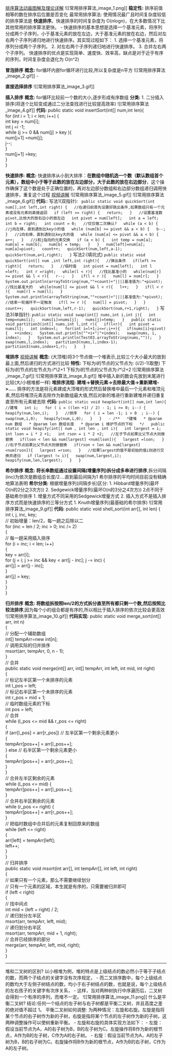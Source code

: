 [排序算法动画图解及理论详解](https://blog.csdn.net/pange1991/article/details/85460755)
![[常用排序算法_image_1.png]]
**稳定性:** 排序前值相等的数在排序后位置是否变化
最常用排序算法:
	使用情况最广且时间复杂度较低的排序算法是 **快速排序**。快速排序的时间复杂度为 O(nlogn)，在大多数情况下比其他常用的排序算法更快。
	-
	快速排序的基本思想是选择一个基准元素，将序列分成两个子序列，小于基准元素的放在左边，大于基准元素的放在右边，然后对左右两个子序列递归地进行快速排序。其实现过程如下：
	1.  选择一个基准元素，将序列分成两个子序列。
	2.  对左右两个子序列递归地进行快速排序。
	3.  合并左右两个子序列。
	快速排序的优点是实现简单、速度快、效率高，缺点是对于近乎有序的序列，时间复杂度会退化为 O(n^2)

**冒泡排序**
	**概念:** for循环内嵌for循环进行比较,所以复杂度是n平方
	![[常用排序算法_image_2.gif]]
	-

**直接选择排序**
	![[常用排序算法_image_3.gif]]

**插入排序**
	**概念:** for循环比较前一个数的大小,逐步形成有序数组
	**分类:**
		1. 二分插入排序(将逐个比较变成通过二分法查找进行比较提高效率)
	![[常用排序算法_image_4.gif]]
	**代码:**
			public static void insertSort(int[] num,int len){  
		    for (int i = 1; i < len; i++) {  
		        int key = num[i];  
		        int j =i -1;  
		        while (j >= 0 && num[j] > key ){  
		        num[j+1] =num[j];  
		        j--;  
		        }  
		        num[j+1] =key;  
		    }  
		}

**快速排序:**
	**概念:** 快速排序从小到大排序：**在数组中随机选一个数（默认数组首个元素），数组中小于等于此数的放在左边部分，大于此数的放在右边部分**，这个操作确保了这个数是处于正确位置的，再对左边部分数组和右边部分数组递归调用快速排序，重复这个过程
	[视频讲解](https://www.bilibili.com/video/BV1at411T75o/?spm_id_from=333.337.search-card.all.click&vd_source=3a5cfb973d53d830aeaed2af78795ef7)
	![[常用排序算法_image_5.gif]]
	![[常用排序算法_image_6.gif]]
	**代码:**:
	写法1(双指针):
		```
		public static void quickSort(int num[],int left,int right) {  
	    //在递归前首先设置好跳出条件,如果数组只有一个元素或没有元素则直接返回  
	    if (left >= right) {  
	        return;  
	    }  
	    //设置基准数pivot,比他大的放右边小的放左边  
	    int pivot = num[left];  
	    int a = left;  
	    int b = right;  
	    int count = 0;  
	    //仅仅做二次确认?  
	    while (a < b) {  
	            //j向左移，直到遇到比key小的值  
	            while (num[b] >= pivot && a < b) {  
	                b--;  
	            }  
	            //i向右移，直到遇到比key大的值  
	            while (num[a] <= pivot && a < b) {  
	                a++;  
	            }  
	            //i和j指向的元素交换  
	            if (a < b) {  
	                int temp = num[a];  
	                num[a] = num[b];  
	                num[b] = temp;  
	            }  
	        }  
	    num[left]=num[a];  
	    num[a]=pivot;  
	    count++;  
	    quickSort(num,left,a-1);  
	    quickSort(num,a+1,right);  
	    }```
	写法2:(填坑式)
		```
		public static void quickSort(int[] num ,int left,int right){  
	    //弹出条件  
		   if(left >= right){  
	       return;  
		   }  
		   //临时值  
	    int pivot = num[left];  
	    int l =left;  
	    int r =right;  
	    while(l < r){  
	        //找比基准小的  
	        while(num[r] >= pivot && l < r){  
	            r--;  
	        }  
	        if(l < r ){  
	            num[l] = num[r];  
	        }  
	        System.out.println(arrayToString(num,""+count)+"||||基准值为:"+pivot);  
	        //找比基准大的  
	        while(num[l] <= pivot && l < r){  
	            l++;  
	        }  
	        if(l < r ){  
	            num[r] = num[l];  
	        }  
	        System.out.println(arrayToString(num,""+count)+"||||基准值为:"+pivot);  
	        //结束一轮循环不一定触发  
	        if(l >= r ){  
	            num[l] = pivot;  
	        }  
	    }  
	    count++;  
		quickSort(num,left,r-1);  
		quickSort(num,r+1,right);  
		}
		```
	写法3(单指针):
		```
		public static void swap(int[] nums,int i,int j){  
	    int temp=nums[i];  
	    nums[i]=nums[j];  
	    nums[j]=temp;  
		}  
		public static void partition3(int[] nums,int l,int r){  
	    if(l<r){  
        int pivot = nums[l];  
        int index=l;  
        for(int i=l+1;i<=r;i++){  
            if(nums[i]<pivot) {  
                ++index;  
                System.out.println(""+i+"|"+index);  
                swap(nums, i, index);  
            }  
            System.out.println(Test03.arrayToString(nums,""));  
        }  
        swap(nums,l,index);  
        partition3(nums,l,index-1);  
        partition3(nums,index+1,r);  
	    }  
		}
		```

**堆排序**
	[视频讲解](https://www.bilibili.com/video/BV1fp4y1D7cj/?spm_id_from=333.337.search-card.all.click&vd_source=3a5cfb973d53d830aeaed2af78795ef7)
	**概念:** (大顶堆)将3个节点做一个堆表示,比较三个大小最大的放到最上面,然后递归的方式进行比较
	**特性:**
	下标为i的节点的父节点为: (i/2)-1(取整)
	下标为i的节点的左节点为:i*\2+1
	下标为i的节点的父节点为:i*\2+2
	![[常用排序算法_image_7.gif]]
	![[常用排序算法_image_8.gif]]
	堆中插入新的数会先放到末尾进行比较(大/小根堆都一样)
	**堆排序流程:**
		**建堆->替换元素->去除最大值->重新建堆->.....**
		排序的方法是将元素建成大顶堆的形式然后替换堆中最后一个元素和堆顶元素,然后将堆顶元素去除作为新数组最大值,然后对新的堆进行重新建堆并递归重复直至所有元素被去除
	**代码:**
		```
		public static void heapSort(int[] num,int len){  
	    //建堆  
	    int i;  
	    for ( i = ((len +1) / 2) - 1; i >= 0; i--) {  
	    heapify(num,len,i);  
	    }  
	    //排序  
	    for ( i = len -1; i > 0  ; i--) {  
	    swap(num,i,0);  
	    heapify(num,i,0);  
		    }  
		}  
		-
		/**  
		 *建堆  
		 * @param num 数组  
		 * @param len 数组长度  
		 * @param i 维护节点的下标  
		 */  
		public static void heapify(int[] num , int len , int i){  
		 int largest = i;  
		int lson = i * 2 +1;  
		int rson = i * 2 +2;  
		    //左子节点如果比父节点大则做替换  
		    if(lson < len && num[largest] <num[lson]){  
		        largest =lson;  
		    }  
		    //右子节点如果比父节点大则做替换  
		    if(rson < len && num[largest] <num[rson]){  
		        largest =rson;  
		    }  
		    //如果largest的值不是初始的值i则进行交换并递归  
		    if (largest != i){  
		        swap(num,largest,i);  
		        heapify(num,len,largest);  
		    }  
		}
		```

**希尔排序**
	**概念:** **将长串数组通过设置间隔(增量序列)拆分成多串进行排序**,拆分间隔(inc)为依次是数组总长度/2....直到最后间隔为1
	希尔排序的平均时间目前没有精确地算法表明
	**希尔分类:**
		根据增量序列(间隔步长)区分:
		1. Hibbard增量序列(最坏O(n的2分之3次方))
		2. Sedgewick增量序列(最坏O(n的3分之4次方))
			2点不同于基础希尔排序
				1. 增量方式不同采用的Sedgewick增量方式
				2. 插入方式不是插入排序方式而是快速排序的三等分方式
		1. Knuth增量序列(最基础的希尔排序)
	![[常用排序算法_image_9.gif]]
	**代码:**
			public static void shell_sort(int arr[], int len) {  
		    int i, j, inc, key;  
		    // 初始增量：len/2，每一趟之后除以二  
		    for (inc = len / 2; inc > 0; inc /= 2)  
		    {  
		        // 每一趟采用插入排序  
		        for (i = inc; i < len; i++)  
		        {  
		            key = arr[i];  
		            for (j = i; j >= inc && key < arr[j - inc]; j -= inc) {  
		                arr[j] = arr[j - inc];  
		            }  
		            arr[j] = key;  
		        }  
		    }  
		}

**归并排序**
	**概念:** **将数组拆按照len/2的方式拆分直至所有都只剩一个数,然后按照比较法排序**,因为每个小的组合都是有序的,所以相比于插入排序的依次比较会更高效
	![[常用排序算法_image_10.gif]]
	**代码实现:**
			public static void merge_sort(int[] arr, int n)  
		{  
		    // 分配一个辅助数组  
		    int[] tempArr=new int[n];  
		    // 调用实际的归并排序  
		    msort(arr, tempArr, 0, n - 1);  
		}  
		// 合并  
		public static void merge(int[] arr, int[] tempArr, int left, int mid, int right)  
		{  
		    // 标记左半区第一个未排序的元素  
		    int l_pos = left;  
		    // 标记右半区第一个未排序的元素  
		    int r_pos = mid + 1;  
		    // 临时数组元素的下标  
		    int pos = left;  
		    // 合并  
		    while (l_pos <= mid && r_pos <= right)  
		    {  
		        if (arr[l_pos] < arr[r_pos])  // 左半区第一个剩余元素更小  
		        {  
		            tempArr[pos++] = arr[l_pos++];  
		        } else  // 右半区第一个剩余元素更小  
		        {  
		            tempArr[pos++] = arr[r_pos++];  
		        }  
		    }  
		    // 合并左半区剩余的元素  
		    while (l_pos <= mid) {  
		        tempArr[pos++] = arr[l_pos++];  
		    }  
		    // 合并右半区剩余的元素  
		    while (r_pos <= right) {  
		        tempArr[pos++] = arr[r_pos++];  
		    }  
		    // 把临时数组中合并后的元素复制回原来的数组  
		    while (left <= right)  
		    {  
		        arr[left] = tempArr[left];  
		        left++;  
		    }  
		}  
		// 归并排序  
		public static void msort(int arr[], int tempArr[], int left, int right)  
		{  
		    // 如果只有一个元素，那么不需要继续划分  
		    // 只有一个元素的区域，本生就是有序的，只需要被归并即可  
		    if (left < right)  
		    {  
		        // 找中间点  
		        int mid = (left + right) / 2;  
		        // 递归划分左半区  
		        msort(arr, tempArr, left, mid);  
		        // 递归划分右半区  
		        msort(arr, tempArr, mid + 1, right);  
		        // 合并已经排序的部分  
		        merge(arr, tempArr, left, mid, right);  
		    }  
		}

---
堆和二叉树的区别?
	以小根堆为例，堆的特点是上级结点的数必然小于等于子结点的数，而两个子结点的关键字没有次序规定，
	-
	而二叉排序数中，每个上级结点的数均大于左侧子树结点的数，均小于右子树结点的数，也就是说，每个上级结点的左右孩子的关键字有次序关系，
	-
	这样，当对两种树执行中序遍历后，二叉树会得到一个有序的序列，而堆不一定。
	![[常用排序算法_image_11.png]]
什么是平衡二叉树?
	结论:任何一个结点的左子树与右子树都是平衡二叉树，并且高度之差的绝对值不超过 1。
平衡二叉树如何调整:
	为两种情况：左旋和右旋。左旋是指将某个节点的右子树作为新的子树，右旋是指将某个节点的左子树作为新的子树。这两种调整操作可以使树重新平衡。
	-
	左旋和右旋的具体实现方法如下：
	-
	左旋：假设当前节点为A，A的右子树为B，B的左子树为C。左旋操作将B作为新的根节点，A作为B的左子树，C作为A的右子树。
	-
	右旋：假设当前节点为A，A的左子树为B，B的右子树为C。右旋操作将B作为新的根节点，A作为B的右子树，C作为A的左子树。






